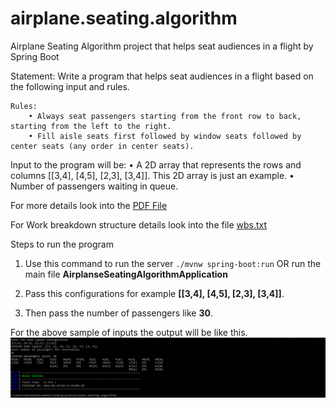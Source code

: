 # airplane.seating.algorithm
Airplane Seating Algorithm project that helps seat audiences in a flight by Spring Boot

Statement:
    Write a program that helps seat audiences in a flight based on the following input and rules.

    Rules:
        • Always seat passengers starting from the front row to back, starting from the left to the right.
        • Fill aisle seats first followed by window seats followed by center seats (any order in center seats).
        
Input to the program will be:
    • A 2D array that represents the rows and columns [[3,4], [4,5], [2,3], [3,4]]. This 2D array is just an example. 
    • Number of passengers waiting in queue.

For more details look into the [PDF File](https://github.com/dineshmahesh/airplane.seating.algorithm/blob/main/0-Dev-Airplane-SS.pdf)

For Work breakdown structure details look into the file [wbs.txt](https://github.com/dineshmahesh/airplane.seating.algorithm/blob/main/wbs.txt)
    
Steps to run the program

1. Use this command to run the server
   `./mvnw spring-boot:run`
            OR
   run the main file **AirplanseSeatingAlgorithmApplication**

2. Pass this configurations for example **[[3,4], [4,5], [2,3], [3,4]]**.
3. Then pass the number of passengers like **30**.

For the above sample of inputs the output will be like this.
![output](https://github.com/dineshmahesh/airplane.seating.algorithm/blob/main/airplane_seating_output.png)
